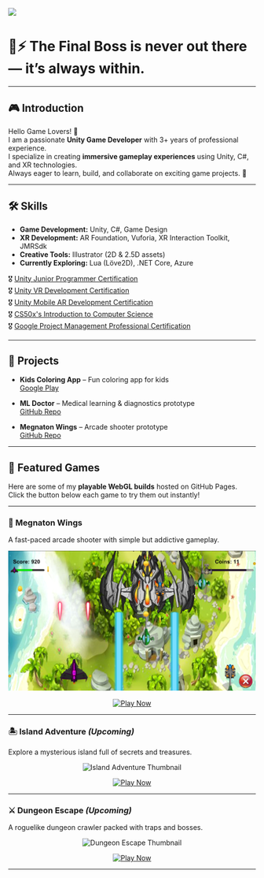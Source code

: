 ![](https://komarev.com/ghpvc/?username=its-tkc)

# 👑⚡ The Final Boss is never out there — it’s always within.

---

## 🎮 Introduction
Hello Game Lovers! 👋  
I am a passionate **Unity Game Developer** with 3+ years of professional experience.  
I specialize in creating **immersive gameplay experiences** using Unity, C#, and XR technologies.  
Always eager to learn, build, and collaborate on exciting game projects. 🚀  

---

## 🛠️ Skills
- **Game Development:** Unity, C#, Game Design  
- **XR Development:** AR Foundation, Vuforia, XR Interaction Toolkit, JMRSdk  
- **Creative Tools:** Illustrator (2D & 2.5D assets)  
- **Currently Exploring:** Lua (Löve2D), .NET Core, Azure  

🎖️ [Unity Junior Programmer Certification](https://www.credly.com/badges/59402c57-fcb8-416d-8f10-460b826142ec/public_url)  
🎖️ [Unity VR Development Certification](https://www.credly.com/badges/eb46d143-013e-43fa-9000-6484155d2f84/public_url)  
🎖️ [Unity Mobile AR Development Certification](https://www.credly.com/badges/785fbc82-59c3-4e62-9315-d42aab296612/public_url)  
🎖️ [CS50x's Introduction to Computer Science](https://courses.edx.org/certificates/6d224233e66d421487dd7ee033f252eb)  
🎖️ [Google Project Management Professional Certification](https://www.credly.com/badges/def420bd-c54d-44f0-a4de-8b145e1cc535?source=linked_in_profile)  

---

## 📂 Projects
- **Kids Coloring App** – Fun coloring app for kids  
  [Google Play](https://play.google.com/store/apps/details?id=com.learn.kidscoloring)  

- **ML Doctor** – Medical learning & diagnostics prototype  
  [GitHub Repo](https://github.com/its-tkc/MLDoctor)  

- **Megnaton Wings** – Arcade shooter prototype  
  [GitHub Repo](https://github.com/its-tkc/MegnatonWings)  

---

## 🌟 Featured Games
Here are some of my **playable WebGL builds** hosted on GitHub Pages.  
Click the button below each game to try them out instantly!  

---

### 🚀 Megnaton Wings  
A fast-paced arcade shooter with simple but addictive gameplay.  

<p align="center">
  <img src="https://raw.githubusercontent.com/its-tkc/its-tkc/main/Megnaton-thumbnail.png" width="550" alt="Megnaton Wings Thumbnail" />
</p>

<p align="center">
  <a href="https://its-tkc.github.io/Megnaton-Wings/">
    <img src="https://img.shields.io/badge/Play%20Now%20🎮-blue?style=for-the-badge" alt="Play Now" />
  </a>
</p>

---

### 🏝️ Island Adventure *(Upcoming)*  
Explore a mysterious island full of secrets and treasures.  

<p align="center">
  <img src="https://user-images.githubusercontent.com/51854903/placeholder.png" width="550" alt="Island Adventure Thumbnail" />
</p>

<p align="center">
  <a href="#">
    <img src="https://img.shields.io/badge/Play%20Now%20🎮-green?style=for-the-badge" alt="Play Now" />
  </a>
</p>

---

### ⚔️ Dungeon Escape *(Upcoming)*  
A roguelike dungeon crawler packed with traps and bosses.  

<p align="center">
  <img src="https://user-images.githubusercontent.com/51854903/placeholder.png" width="550" alt="Dungeon Escape Thumbnail" />
</p>

<p align="center">
  <a href="#">
    <img src="https://img.shields.io/badge/Play%20Now%20🎮-purple?style=for-the-badge" alt="Play Now" />
  </a>
</p>

---

